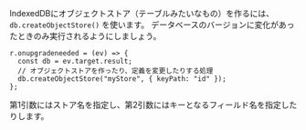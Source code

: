 IndexedDBにオブジェクトストア（テーブルみたいなもの）を作るには、 `db.createObjectStore()` を使います。
データベースのバージョンに変化があったときのみ実行されるようにしましょう。

```
r.onupgradeneeded = (ev) => {
  const db = ev.target.result;
  // オブジェクトストアを作ったり、定義を変更したりする処理
  db.createObjectStore("myStore", { keyPath: "id" });
};
```

第1引数にはストア名を指定し、第2引数にはキーとなるフィールド名を指定したりします。
